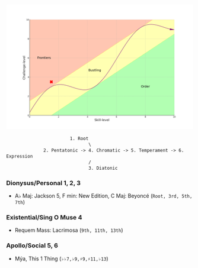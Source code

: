 ![](frontier.png)

                            1. Root
                                   \
                  2. Pentatonic -> 4. Chromatic -> 5. Temperament -> 6. Expression
                                   /
                                   3. Diatonic


### Dionysus/Personal 1, 2, 3 
   - A♭ Maj: Jackson 5, F min: New Edition, C Maj: Beyoncé (`Root, 3rd, 5th, 7th`)

### Existential/Sing O Muse 4  
   - Requem Mass: Lacrimosa (`9th, 11th, 13th`)
     
### Apollo/Social 5, 6 
   - Mýa, This 1 Thing (`♭♭7,♭9,♯9,♯11,♭13`)
 
   
   
   

